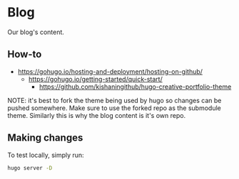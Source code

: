 # Blog

Our blog's content.

## How-to
* https://gohugo.io/hosting-and-deployment/hosting-on-github/
  * https://gohugo.io/getting-started/quick-start/
    * https://github.com/kishaningithub/hugo-creative-portfolio-theme

NOTE: it's best to fork the theme being used by hugo so changes can be pushed 
somewhere. Make sure to use the forked repo as the submodule theme. Similarly 
this is why the blog content is it's own repo.


## Making changes
To test locally, simply run:
```sh
hugo server -D
```
